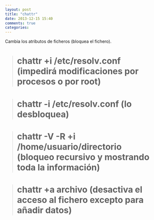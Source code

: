 ```yaml
---
layout: post
title: "chattr"
date: 2013-12-15 15:40
comments: true
categories: 
---
```

Cambia los atributos de ficheros (bloquea el fichero).

># chattr +i /etc/resolv.conf (impedirá modificaciones por  procesos o por root)

># chattr -i /etc/resolv.conf    (lo desbloquea)

># chattr -V -R +i /home/usuario/directorio (bloqueo recursivo y mostrando toda la información)

># chattr +a  archivo (desactiva el acceso al fichero excepto para añadir datos)

